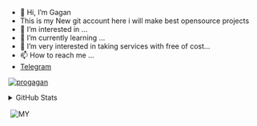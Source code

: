 - 👋 Hi, I’m Gagan
- This is my New git account here i will make best opensource projects
- 👀 I’m interested in ...
- 🌱 I’m currently learning ...
- 💞️ I’m very interested in taking services with free of cost...
- 📫 How to reach me ...
- [Telegram](https://telegram.dog/expertinbotmaking)

<a href="https://github.com/progagan"><img src="https://komarev.com/ghpvc/?username=progagan&label=Profile%20views&color=0e75b6&style=flat" alt="progagan" /></a> </p>

<details>
  <summary>GitHub Stats</summary>
  <br/>
<p align="left"> <a href="https://github.com/progagan"><img src="https://github-profile-trophy.vercel.app/?username=progagan" alt="progagan" /></a> </p>



</details>

<p>&nbsp;<img align="center" src="https://github-readme-stats.vercel.app/api?username=progagan&show_icons=true&locale=en" alt="MY" /></p>






<!---
ProGagan/ProGagan is a ✨ special ✨ repository because its `README.md` (this file) appears on your GitHub profile.
You can click the Preview link to take a look at your changes.
--->
